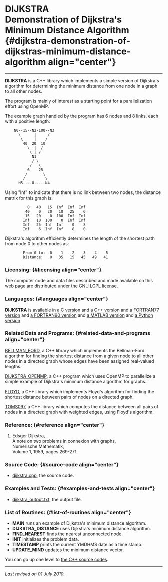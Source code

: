 DIJKSTRA\
Demonstration of Dijkstra's Minimum Distance Algorithm {#dijkstra-demonstration-of-dijkstras-minimum-distance-algorithm align="center"}
======================================================

------------------------------------------------------------------------

**DIJKSTRA** is a C++ library which implements a simple version of
Dijkstra's algorithm for determining the minimum distance from one node
in a graph to all other nodes.

The program is mainly of interest as a starting point for a
parallelization effort using OpenMP.

The example graph handled by the program has 6 nodes and 8 links, each
with a positive length:

        N0--15--N2-100--N3
          \      |     /
           \     |    /
            40  20  10
              \  |  /
               \ | /
                N1
                / \
               /   \
              6    25
             /       \
            /         \
          N5----8-----N4
          

Using "Inf" to indicate that there is no link between two nodes, the
distance matrix for this graph is:

              0   40   15  Inf  Inf  Inf
             40    0   20   10   25    6
             15   20    0  100  Inf  Inf
            Inf   10  100    0  Inf  Inf
            Inf   25  Inf  Inf    0    8
            Inf    6  Inf  Inf    8    0
          

Dijkstra's algorithm efficiently determines the length of the shortest
path from node 0 to other nodes as:

            From 0 to:  0    1    2    3    4    5
            Distance:   0   35   15   45   49   41
          

### Licensing: {#licensing align="center"}

The computer code and data files described and made available on this
web page are distributed under [the GNU LGPL
license.](../../txt/gnu_lgpl.txt)

### Languages: {#languages align="center"}

**DIJKSTRA** is available in [a C
version](../../c_src/dijkstra/dijkstra.md) and [a C++
version](../../master/dijkstra/dijkstra.md) and [a FORTRAN77
version](../../f77_src/dijkstra/dijkstra.md) and [a FORTRAN90
version](../../f_src/dijkstra/dijkstra.md) and [a MATLAB
version](../../m_src/dijkstra/dijkstra.md) and [a Python
version](../../py_src/dijkstra/dijkstra.md)

### Related Data and Programs: {#related-data-and-programs align="center"}

[BELLMAN\_FORD](../../master/bellman_ford/bellman_ford.md), a C++
library which implements the Bellman-Ford algorithm for finding the
shortest distance from a given node to all other nodes in a directed
graph whose edges have been assigned real-valued lengths.

[DIJKSTRA\_OPENMP](../../master/dijkstra_openmp/dijkstra_openmp.md),
a C++ program which uses OpenMP to parallelize a simple example of
Dijkstra's minimum distance algorithm for graphs.

[FLOYD](../../master/floyd/floyd.md), a C++ library which implements
Floyd's algorithm for finding the shortest distance between pairs of
nodes on a directed graph.

[TOMS097](../../master/toms097/toms097.md), a C++ library which
computes the distance between all pairs of nodes in a directed graph
with weighted edges, using Floyd's algorithm.

### Reference: {#reference align="center"}

1.  Edsger Dijkstra,\
    A note on two problems in connexion with graphs,\
    Numerische Mathematik,\
    Volume 1, 1959, pages 269-271.

### Source Code: {#source-code align="center"}

-   [dijkstra.cpp](dijkstra.cpp), the source code.

### Examples and Tests: {#examples-and-tests align="center"}

-   [dijkstra\_output.txt](dijkstra_output.txt), the output file.

### List of Routines: {#list-of-routines align="center"}

-   **MAIN** runs an example of Dijkstra's minimum distance algorithm.
-   **DIJKSTRA\_DISTANCE** uses Dijkstra's minimum distance algorithm.
-   **FIND\_NEAREST** finds the nearest unconnected node.
-   **INIT** initializes the problem data.
-   **TIMESTAMP** prints the current YMDHMS date as a time stamp.
-   **UPDATE\_MIND** updates the minimum distance vector.

You can go up one level to [the C++ source codes](../cpp_src.md).

------------------------------------------------------------------------

*Last revised on 01 July 2010.*
